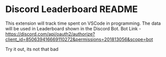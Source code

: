 # Discord Leaderboard README

This extension will track time spent on VSCode in programming. The data will be used in Leaderboard shown in the Discord Bot.
Bot Link - https://discord.com/api/oauth2/authorize?client_id=850639416669110272&permissions=201813056&scope=bot

Try it out, its not that bad
